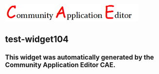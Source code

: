 ![CAE](https://github.com/cae-test/CAE-Deployment-Temp/blob/gh-pages/frontendComponent-test-widget104/img/logo.png)  

test-widget104
===================


This widget was automatically generated by the Community Application Editor CAE.  
---------------
